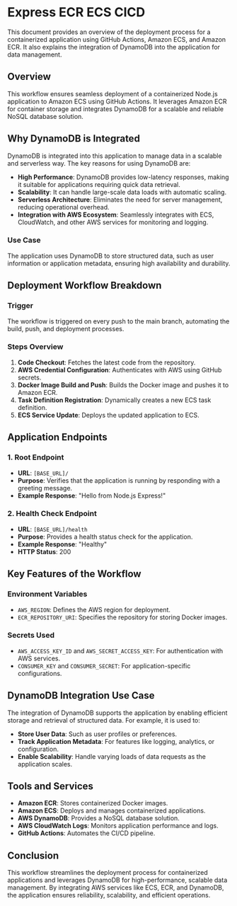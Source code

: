 # Express ECR ECS CICD

This document provides an overview of the deployment process for a containerized application using GitHub Actions, Amazon ECS, and Amazon ECR. It also explains the integration of DynamoDB into the application for data management.

## Overview

This workflow ensures seamless deployment of a containerized Node.js application to Amazon ECS using GitHub Actions. It leverages Amazon ECR for container storage and integrates DynamoDB for a scalable and reliable NoSQL database solution.

## Why DynamoDB is Integrated

DynamoDB is integrated into this application to manage data in a scalable and serverless way. The key reasons for using DynamoDB are:

- **High Performance**: DynamoDB provides low-latency responses, making it suitable for applications requiring quick data retrieval.
- **Scalability**: It can handle large-scale data loads with automatic scaling.
- **Serverless Architecture**: Eliminates the need for server management, reducing operational overhead.
- **Integration with AWS Ecosystem**: Seamlessly integrates with ECS, CloudWatch, and other AWS services for monitoring and logging.

### Use Case

The application uses DynamoDB to store structured data, such as user information or application metadata, ensuring high availability and durability.

## Deployment Workflow Breakdown

### Trigger

The workflow is triggered on every push to the main branch, automating the build, push, and deployment processes.

### Steps Overview

1. **Code Checkout**: Fetches the latest code from the repository.
2. **AWS Credential Configuration**: Authenticates with AWS using GitHub secrets.
3. **Docker Image Build and Push**: Builds the Docker image and pushes it to Amazon ECR.
4. **Task Definition Registration**: Dynamically creates a new ECS task definition.
5. **ECS Service Update**: Deploys the updated application to ECS.

## Application Endpoints

### 1. Root Endpoint

- **URL**: `[BASE_URL]/`
- **Purpose**: Verifies that the application is running by responding with a greeting message.
- **Example Response**: "Hello from Node.js Express!"

### 2. Health Check Endpoint

- **URL**: `[BASE_URL]/health`
- **Purpose**: Provides a health status check for the application.
- **Example Response**: "Healthy"
- **HTTP Status**: 200

## Key Features of the Workflow

### Environment Variables

- `AWS_REGION`: Defines the AWS region for deployment.
- `ECR_REPOSITORY_URI`: Specifies the repository for storing Docker images.

### Secrets Used

- `AWS_ACCESS_KEY_ID` and `AWS_SECRET_ACCESS_KEY`: For authentication with AWS services.
- `CONSUMER_KEY` and `CONSUMER_SECRET`: For application-specific configurations.

## DynamoDB Integration Use Case

The integration of DynamoDB supports the application by enabling efficient storage and retrieval of structured data. For example, it is used to:

- **Store User Data**: Such as user profiles or preferences.
- **Track Application Metadata**: For features like logging, analytics, or configuration.
- **Enable Scalability**: Handle varying loads of data requests as the application scales.

## Tools and Services

- **Amazon ECR**: Stores containerized Docker images.
- **Amazon ECS**: Deploys and manages containerized applications.
- **AWS DynamoDB**: Provides a NoSQL database solution.
- **AWS CloudWatch Logs**: Monitors application performance and logs.
- **GitHub Actions**: Automates the CI/CD pipeline.

## Conclusion

This workflow streamlines the deployment process for containerized applications and leverages DynamoDB for high-performance, scalable data management. By integrating AWS services like ECS, ECR, and DynamoDB, the application ensures reliability, scalability, and efficient operations.
